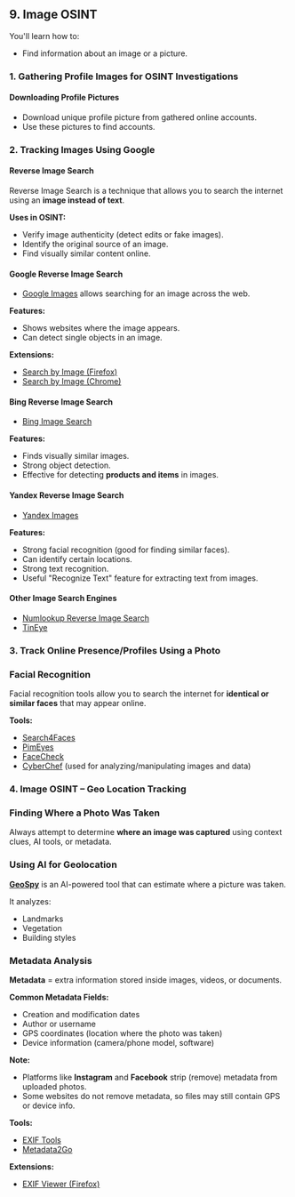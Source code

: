 
## 9. Image OSINT
You'll learn how to:
- Find information about an image or a picture.

### 1. Gathering Profile Images for OSINT Investigations

#### Downloading Profile Pictures
- Download unique profile picture from gathered online accounts.
- Use these pictures to find accounts.

### 2. Tracking Images Using Google

#### Reverse Image Search

Reverse Image Search is a technique that allows you to search the internet using an **image instead of text**.

**Uses in OSINT:**

* Verify image authenticity (detect edits or fake images).
* Identify the original source of an image.
* Find visually similar content online.

#### Google Reverse Image Search

* [Google Images](https://www.google.com/imghp?hl=en&ogbl) allows searching for an image across the web.

**Features:**

* Shows websites where the image appears.
* Can detect single objects in an image.

**Extensions:**

* [Search by Image (Firefox)](https://addons.mozilla.org/en-US/firefox/addon/search_by_image/)
* [Search by Image (Chrome)](https://chromewebstore.google.com/detail/search-by-image/cnojnbdhbhnkbcieeekonklommdnndci?hl=en)

#### Bing Reverse Image Search

* [Bing Image Search](https://www.bing.com/)

**Features:**

* Finds visually similar images.
* Strong object detection.
* Effective for detecting **products and items** in images.

#### Yandex Reverse Image Search

* [Yandex Images](https://yandex.com/images/)

**Features:**

* Strong facial recognition (good for finding similar faces).
* Can identify certain locations.
* Strong text recognition.
* Useful "Recognize Text" feature for extracting text from images.

#### Other Image Search Engines

* [Numlookup Reverse Image Search](https://www.numlookup.com/reverse-image-search)
* [TinEye](https://tineye.com/)

### 3. Track Online Presence/Profiles Using a Photo

### Facial Recognition

Facial recognition tools allow you to search the internet for **identical or similar faces** that may appear online.

**Tools:**

* [Search4Faces](https://search4faces.com/)
* [PimEyes](https://pimeyes.com/en)
* [FaceCheck](https://facecheck.id/)
* [CyberChef](https://gchq.github.io/CyberChef/) (used for analyzing/manipulating images and data)

### 4. Image OSINT – Geo Location Tracking

### Finding Where a Photo Was Taken

Always attempt to determine **where an image was captured** using context clues, AI tools, or metadata.

### Using AI for Geolocation

**[GeoSpy](https://geospy.ai/)** is an AI-powered tool that can estimate where a picture was taken.

It analyzes:

* Landmarks
* Vegetation
* Building styles

### Metadata Analysis

**Metadata** = extra information stored inside images, videos, or documents.

**Common Metadata Fields:**

* Creation and modification dates
* Author or username
* GPS coordinates (location where the photo was taken)
* Device information (camera/phone model, software)

**Note:**

* Platforms like **Instagram** and **Facebook** strip (remove) metadata from uploaded photos.
* Some websites do not remove metadata, so files may still contain GPS or device info.

**Tools:**

* [EXIF Tools](https://exif.tools/)
* [Metadata2Go](https://www.metadata2go.com/)

**Extensions:**

* [EXIF Viewer (Firefox)](https://addons.mozilla.org/en-US/firefox/addon/exif-viewer/)

